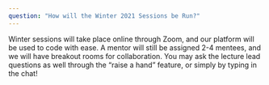 ```yaml
---
question: "How will the Winter 2021 Sessions be Run?"
---
```


Winter sessions will take place online through Zoom, and our platform will be used to code with ease. A mentor will still be assigned 2-4 mentees, and we will have breakout rooms for collaboration. You may ask the lecture lead questions as well through the “raise a hand” feature, or simply by typing in the chat!


